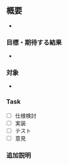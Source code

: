 <!-- 언어는 상관없습니다. 공부하고 싶은 언어/편한 언어로..(일본어 한국어 영어???..) -->
<!-- 이슈에 라벨설정, 프로젝트설정을 해주세요. 마일스톤은 없으면 안해도 됩니다 *설정권한이 없어서 안되는 경우는 이슈 관리자가 알아서 설정함-->

## 概要
<!-- 解決したいもの・相談内容・必要な作業など -->
* 

### 目標・期待する結果
<!-- 結果的に欲しいもの -->
* 

### 対象
<!-- 作業対象、変更があるところ -->
*

### Task
<!-- 이슈에 필요한 task를 입력. 불필요한 task는 지우고 다시입력해주세요. 이슈 담당자, 발급자가 임의로 입력 -->
<!-- * 가능하면 해당 타스크 작업이 끝나면 체크박스 체크해주세요. 필수는 아닙니다-->
<!-- 以下は例 -->
- [ ] 仕様検討
- [ ] 実装
- [ ] テスト
- [ ] 意見

### 追加説明
<!-- スクリーンショット・URLリンクなど -->
